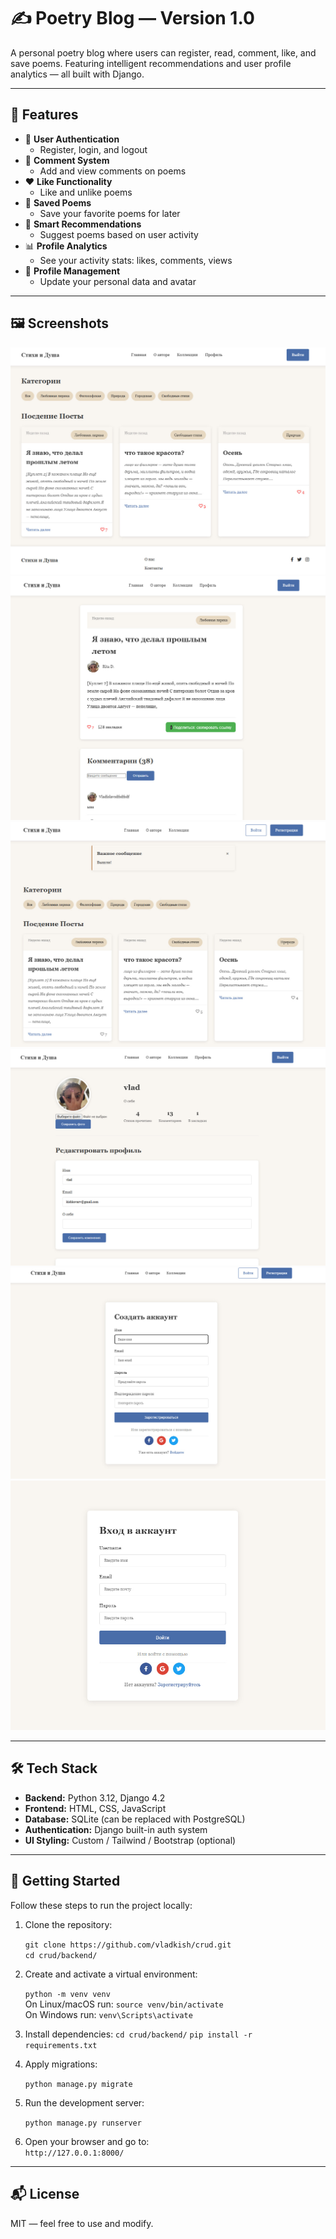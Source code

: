 # ✍️ Poetry Blog — Version 1.0

A personal poetry blog where users can register, read, comment, like, and save poems. Featuring intelligent recommendations and user profile analytics — all built with Django.

---

## 🌟 Features

- 🔐 **User Authentication**
  - Register, login, and logout
- 💬 **Comment System**
  - Add and view comments on poems
- ❤️ **Like Functionality**
  - Like and unlike poems
- 📌 **Saved Poems**
  - Save your favorite poems for later
- 🎯 **Smart Recommendations**
  - Suggest poems based on user activity
- 📊 **Profile Analytics**
  - See your activity stats: likes, comments, views
- 🧑 **Profile Management**
  - Update your personal data and avatar

---

## 🖼️ Screenshots

![Main page](image_README/index.jpg)
![poem page](image_README/poem.jpg)
![poem page with messages](image_README/index_messages.jpg)
![profile page](image_README/profile.jpg)
![sign page](image_README/sign.jpg)
![login page](image_README/login.jpg)

---

## 🛠️ Tech Stack

- **Backend:** Python 3.12, Django 4.2
- **Frontend:** HTML, CSS, JavaScript
- **Database:** SQLite (can be replaced with PostgreSQL)
- **Authentication:** Django built-in auth system
- **UI Styling:** Custom / Tailwind / Bootstrap (optional)

---

## 🚀 Getting Started

Follow these steps to run the project locally:

1. Clone the repository:

   `git clone https://github.com/vladkish/crud.git`  
   `cd crud/backend/`

2. Create and activate a virtual environment:

   `python -m venv venv`  
   On Linux/macOS run: `source venv/bin/activate`  
   On Windows run: `venv\Scripts\activate`

3. Install dependencies:
   `cd crud/backend/`
   `pip install -r requirements.txt`

4. Apply migrations:

   `python manage.py migrate`

5. Run the development server:

   `python manage.py runserver`

6. Open your browser and go to:  
   `http://127.0.0.1:8000/`

---

## 📬 License

MIT — feel free to use and modify.